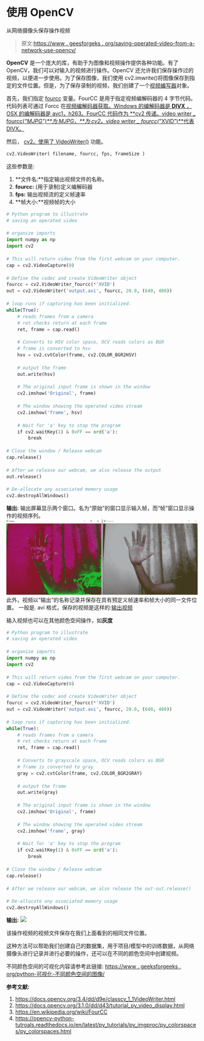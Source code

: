 # 使用 OpenCV

从网络摄像头保存操作视频

> 原文:[https://www . geesforgeks . org/saving-operated-video-from-a-network-use-opencv/](https://www.geeksforgeeks.org/saving-operated-video-from-a-webcam-using-opencv/)

**OpenCV** 是一个庞大的库，有助于为图像和视频操作提供各种功能。有了 OpenCV，我们可以对输入的视频进行操作。OpenCV 还允许我们保存操作过的视频，以便进一步使用。为了保存图像，我们使用 cv2.imwrite()将图像保存到指定的文件位置。但是，为了保存录制的视频，我们创建了一个[视频编写器](https://docs.opencv.org/3.0-beta/doc/py_tutorials/py_gui/py_video_display/py_video_display.html)对象。

首先，我们指定 [fourcc](https://en.wikipedia.org/wiki/FourCC) 变量。FourCC 是用于指定视频编解码器的 4 字节代码。代码列表可通过 Forcc 在[视频编解码器获取。Windows 的编解码器是 **DIVX** ，OSX 的编解码器是 avc1，h263。FourCC 代码作为 **cv2 传递。video writer _ fourcc(*“MJPG”)**为 MJPG，**为 cv2。video writer _ fourcc(*“XVID”)**代表 DIVX。](http://www.fourcc.org/codecs.php)

然后， [cv2。使用了 VideoWriter()](https://docs.opencv.org/3.4/dd/d9e/classcv_1_1VideoWriter.html) 功能。

```py
cv2.VideoWriter( filename, fourcc, fps, frameSize )

```

这些参数是:

1.  **文件名:**指定输出视频文件的名称。
2.  **fourcc:** (用于录制)定义编解码器
3.  **fps:** 输出视频流的定义帧速率
4.  **帧大小:**视频帧的大小

```py
# Python program to illustrate 
# saving an operated video

# organize imports
import numpy as np
import cv2

# This will return video from the first webcam on your computer.
cap = cv2.VideoCapture(0)  

# Define the codec and create VideoWriter object
fourcc = cv2.VideoWriter_fourcc(*'XVID')
out = cv2.VideoWriter('output.avi', fourcc, 20.0, (640, 480))

# loop runs if capturing has been initialized. 
while(True):
    # reads frames from a camera 
    # ret checks return at each frame
    ret, frame = cap.read() 

    # Converts to HSV color space, OCV reads colors as BGR
    # frame is converted to hsv
    hsv = cv2.cvtColor(frame, cv2.COLOR_BGR2HSV)

    # output the frame
    out.write(hsv) 

    # The original input frame is shown in the window 
    cv2.imshow('Original', frame)

    # The window showing the operated video stream 
    cv2.imshow('frame', hsv)

    # Wait for 'a' key to stop the program 
    if cv2.waitKey(1) & 0xFF == ord('a'):
        break

# Close the window / Release webcam
cap.release()

# After we release our webcam, we also release the output
out.release() 

# De-allocate any associated memory usage 
cv2.destroyAllWindows()
```

**输出:**
输出屏幕显示两个窗口。名为“原始”的窗口显示输入帧，而“帧”窗口显示操作的视频序列。
[![](img/64df99a679d9f99981adba8fbd07f738.png)](https://contribute.geeksforgeeks.org/?attachment_id=679881) 
此外，视频以“输出”的名称记录并保存在具有预定义帧速率和帧大小的同一文件位置。
一般是. avi 格式，保存的视频是这样的:[输出视频](https://media.geeksforgeeks.org/wp-content/uploads/output-1.avi)

输入视频也可以在其他颜色空间操作，如**灰度**

```py
# Python program to illustrate 
# saving an operated video

# organize imports
import numpy as np
import cv2

# This will return video from the first webcam on your computer.
cap = cv2.VideoCapture(0)  

# Define the codec and create VideoWriter object
fourcc = cv2.VideoWriter_fourcc(*'XVID')
out = cv2.VideoWriter('output.avi', fourcc, 20.0, (640, 480))

# loop runs if capturing has been initialized. 
while(True):
    # reads frames from a camera 
    # ret checks return at each frame
    ret, frame = cap.read() 

    # Converts to grayscale space, OCV reads colors as BGR
    # frame is converted to gray
    gray = cv2.cvtColor(frame, cv2.COLOR_BGR2GRAY)

    # output the frame
    out.write(gray) 

    # The original input frame is shown in the window 
    cv2.imshow('Original', frame)

    # The window showing the operated video stream 
    cv2.imshow('frame', gray)

    # Wait for 'a' key to stop the program 
    if cv2.waitKey(1) & 0xFF == ord('a'):
        break

# Close the window / Release webcam
cap.release()

# After we release our webcam, we also release the out-out.release() 

# De-allocate any associated memory usage 
cv2.destroyAllWindows()
```

**输出:**
[![](img/e69741f1e4ef7855d765d9a82775ee06.png)](https://media.geeksforgeeks.org/wp-content/uploads/Grayscale-2.png)

该操作视频的视频文件保存在我们上面看到的相同文件位置。

这种方法可以帮助我们创建自己的数据集，用于项目/模型中的训练数据，从网络摄像头进行记录并进行必要的操作，还可以在不同的颜色空间中创建视频。

不同颜色空间的可视化内容请参考此链接:
[https://www . geeksforgeeks . org/python-可视化-不同颜色空间的图像/](https://www.geeksforgeeks.org/python-visualizing-image-in-different-color-spaces/)

**参考文献:**

1.  https://docs.opencv.org/3.4/dd/d9e/classcv_1_1VideoWriter.html
2.  https://docs.opencv.org/3.1.0/dd/d43/tutorial_py_video_display.html
3.  https://en.wikipedia.org/wiki/FourCC
4.  https://opencv-python-tutroals.readthedocs.io/en/latest/py_tutorials/py_imgproc/py_colorspaces/py_colorspaces.html